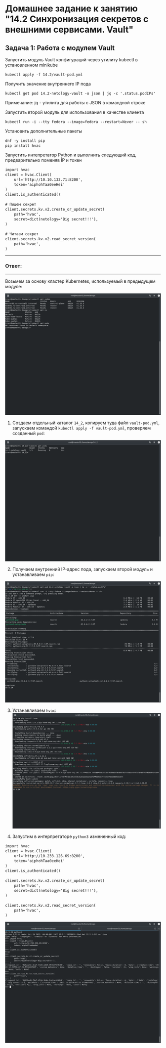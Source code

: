# Домашнее задание к занятию "14.2 Синхронизация секретов с внешними сервисами. Vault"

## Задача 1: Работа с модулем Vault

Запустить модуль Vault конфигураций через утилиту kubectl в установленном minikube

```
kubectl apply -f 14.2/vault-pod.yml
```

Получить значение внутреннего IP пода

```
kubectl get pod 14.2-netology-vault -o json | jq -c '.status.podIPs'
```

Примечание: jq - утилита для работы с JSON в командной строке

Запустить второй модуль для использования в качестве клиента

```
kubectl run -i --tty fedora --image=fedora --restart=Never -- sh
```

Установить дополнительные пакеты

```
dnf -y install pip
pip install hvac
```

Запустить интепретатор Python и выполнить следующий код, предварительно
поменяв IP и токен

```
import hvac
client = hvac.Client(
    url='http://10.10.133.71:8200',
    token='aiphohTaa0eeHei'
)
client.is_authenticated()

# Пишем секрет
client.secrets.kv.v2.create_or_update_secret(
    path='hvac',
    secret=dict(netology='Big secret!!!'),
)

# Читаем секрет
client.secrets.kv.v2.read_secret_version(
    path='hvac',
)
```

---
### Ответ:
---

Возьмем за основу кластер Kubernetes, используемый в предыдущем модуле:

![14_2_1.png](https://github.com/psvitov/devops-netology/blob/main/Homework/clokub_homework_14_2/14_2_1.png)

1. Создаем отдельный каталог `14_2`, копируем туда файл `vault-pod.yml`, запускаем командой `kubectl apply -f vault-pod.yml`, проверяем созданный `pod`:

![14_2_2.png](https://github.com/psvitov/devops-netology/blob/main/Homework/clokub_homework_14_2/14_2_2.png)

2. Получаем внутренний IP-адрес пода, запускаем второй модуль и устанавливаем `pip`:

![14_2_3.png](https://github.com/psvitov/devops-netology/blob/main/Homework/clokub_homework_14_2/14_2_3.png)

3. Устанавливаем `hvac`:
![14_2_4.png](https://github.com/psvitov/devops-netology/blob/main/Homework/clokub_homework_14_2/14_2_4.png)

4. Запустим в интерпретаторе `python3` измененный код:

```
import hvac
client = hvac.Client(
    url='http://10.233.126.69:8200',
    token='aiphohTaa0eeHei'
)
client.is_authenticated()

client.secrets.kv.v2.create_or_update_secret(
    path='hvac',
    secret=dict(netology='Big secret!!!'),
)

client.secrets.kv.v2.read_secret_version(
    path='hvac',
)
```

![14_2_5.png](https://github.com/psvitov/devops-netology/blob/main/Homework/clokub_homework_14_2/14_2_5.png)

